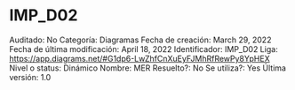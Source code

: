 # IMP_D02

Auditado: No
Categoría: Diagramas
Fecha de creación: March 29, 2022
Fecha de última modificación: April 18, 2022
Identificador: IMP_D02
Liga: https://app.diagrams.net/#G1dp6-LwZhfCnXuEyFJMhRfRewPy8YpHEX
Nivel o status: Dinámico
Nombre: MER
Resuelto?: No
Se utiliza?: Yes
Última versión: 1.0